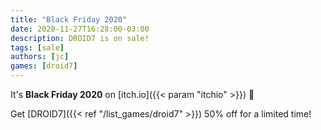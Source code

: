 ```yaml
---
title: "Black Friday 2020"
date: 2020-11-27T16:28:00-03:00
description: DROID7 is on sale!
tags: [sale]
authors: [jc]
games: [droid7]
---
```


It's **Black Friday 2020** on [itch.io]({{< param "itchio" >}}) 🎃

Get [DROID7]({{< ref "/list_games/droid7" >}}) 50% off for a limited time!
